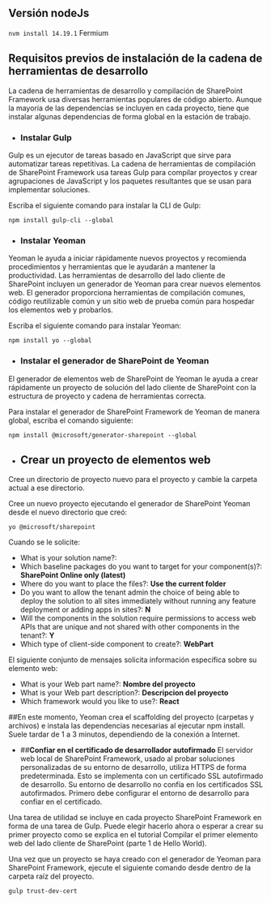 ## **Versión nodeJs**
`nvm install 14.19.1` Fermium

## **Requisitos previos de instalación de la cadena de herramientas de desarrollo**
La cadena de herramientas de desarrollo y compilación de SharePoint Framework usa diversas herramientas populares de código abierto. Aunque la mayoría de las dependencias se incluyen en cada proyecto, tiene que instalar algunas dependencias de forma global en la estación de trabajo.

- ### **Instalar Gulp** 
Gulp es un ejecutor de tareas basado en JavaScript que sirve para automatizar tareas repetitivas. La cadena de herramientas de compilación de SharePoint Framework usa tareas Gulp para compilar proyectos y crear agrupaciones de JavaScript y los paquetes resultantes que se usan para implementar soluciones.

Escriba el siguiente comando para instalar la CLI de Gulp:

`npm install gulp-cli --global`

- ### **Instalar Yeoman**

Yeoman le ayuda a iniciar rápidamente nuevos proyectos y recomienda procedimientos y herramientas que le ayudarán a mantener la productividad. Las herramientas de desarrollo del lado cliente de SharePoint incluyen un generador de Yeoman para crear nuevos elementos web. El generador proporciona herramientas de compilación comunes, código reutilizable común y un sitio web de prueba común para hospedar los elementos web y probarlos.

Escriba el siguiente comando para instalar Yeoman:

`npm install yo --global`

- ### **Instalar el generador de SharePoint de Yeoman**

El generador de elementos web de SharePoint de Yeoman le ayuda a crear rápidamente un proyecto de solución del lado cliente de SharePoint con la estructura de proyecto y cadena de herramientas correcta.

Para instalar el generador de SharePoint Framework de Yeoman de manera global, escriba el comando siguiente:

`npm install @microsoft/generator-sharepoint --global`

- ## **Crear un proyecto de elementos web**

Cree un directorio de proyecto nuevo para el proyecto y cambie la carpeta actual a ese directorio.

Cree un nuevo proyecto ejecutando el generador de SharePoint Yeoman desde el nuevo directorio que creó:

`yo @microsoft/sharepoint`  

Cuando se le solicite:

- What is your solution name?: **<NombreDelProyecto>**
- Which baseline packages do you want to target for your component(s)?: **SharePoint Online only (latest)**
- Where do you want to place the files?: **Use the current folder**
- Do you want to allow the tenant admin the choice of being able to deploy the solution to all sites immediately without running any feature deployment or adding apps in sites?: **N**
- Will the components in the solution require permissions to access web APIs that are unique and not shared with other components in the tenant?: **Y**
- Which type of client-side component to create?: **WebPart**

El siguiente conjunto de mensajes solicita información específica sobre su elemento web:

- What is your Web part name?: **Nombre del proyecto**
- What is your Web part description?: **Descripcion del proyecto**
- Which framework would you like to use?: **React**

##En este momento, Yeoman crea el scaffolding del proyecto (carpetas y archivos) e instala las dependencias necesarias al ejecutar npm install. Suele tardar de 1 a 3 minutos, dependiendo de la conexión a Internet.

- ##**Confiar en el certificado de desarrollador autofirmado**
El servidor web local de SharePoint Framework, usado al probar soluciones personalizadas de su entorno de desarrollo, utiliza HTTPS de forma predeterminada. Esto se implementa con un certificado SSL autofirmado de desarrollo. Su entorno de desarrollo no confía en los certificados SSL autofirmados. Primero debe configurar el entorno de desarrollo para confiar en el certificado.

Una tarea de utilidad se incluye en cada proyecto SharePoint Framework en forma de una tarea de Gulp. Puede elegir hacerlo ahora o esperar a crear su primer proyecto como se explica en el tutorial Compilar el primer elemento web del lado cliente de SharePoint (parte 1 de Hello World).

Una vez que un proyecto se haya creado con el generador de Yeoman para SharePoint Framework, ejecute el siguiente comando desde dentro de la carpeta raíz del proyecto.

`gulp trust-dev-cert`
